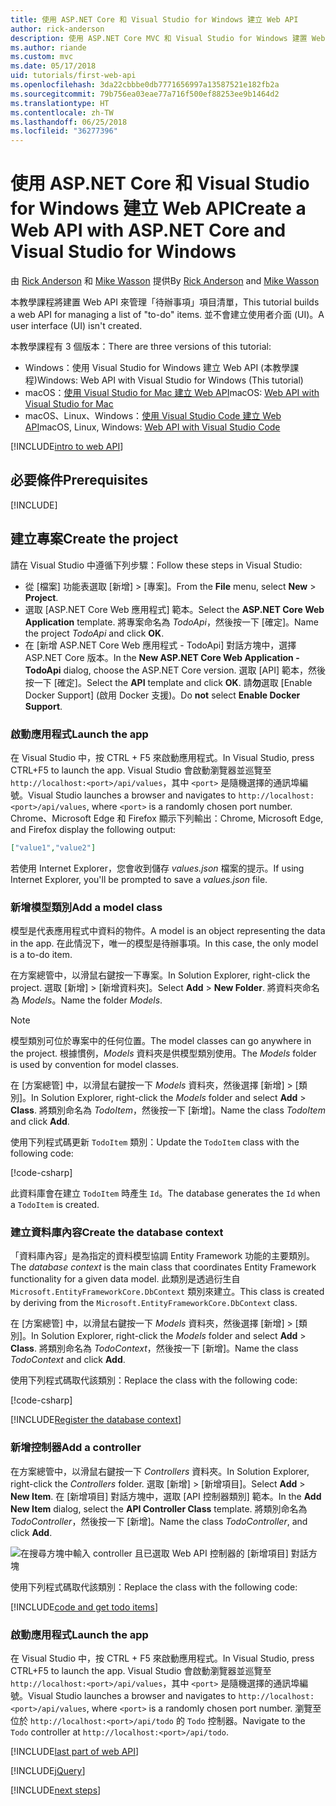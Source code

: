 ```yaml
---
title: 使用 ASP.NET Core 和 Visual Studio for Windows 建立 Web API
author: rick-anderson
description: 使用 ASP.NET Core MVC 和 Visual Studio for Windows 建置 Web API
ms.author: riande
ms.custom: mvc
ms.date: 05/17/2018
uid: tutorials/first-web-api
ms.openlocfilehash: 3da22cbbbe0db7771656997a13587521e182fb2a
ms.sourcegitcommit: 79b756ea03eae77a716f500ef88253ee9b1464d2
ms.translationtype: HT
ms.contentlocale: zh-TW
ms.lasthandoff: 06/25/2018
ms.locfileid: "36277396"
---
```

# <a name="create-a-web-api-with-aspnet-core-and-visual-studio-for-windows"></a><span data-ttu-id="c5e79-103">使用 ASP.NET Core 和 Visual Studio for Windows 建立 Web API</span><span class="sxs-lookup"><span data-stu-id="c5e79-103">Create a Web API with ASP.NET Core and Visual Studio for Windows</span></span>

<span data-ttu-id="c5e79-104">由 [Rick Anderson](https://twitter.com/RickAndMSFT) 和 [Mike Wasson](https://github.com/mikewasson) 提供</span><span class="sxs-lookup"><span data-stu-id="c5e79-104">By [Rick Anderson](https://twitter.com/RickAndMSFT) and [Mike Wasson](https://github.com/mikewasson)</span></span>

<span data-ttu-id="c5e79-105">本教學課程將建置 Web API 來管理「待辦事項」項目清單，</span><span class="sxs-lookup"><span data-stu-id="c5e79-105">This tutorial builds a web API for managing a list of "to-do" items.</span></span> <span data-ttu-id="c5e79-106">並不會建立使用者介面 (UI)。</span><span class="sxs-lookup"><span data-stu-id="c5e79-106">A user interface (UI) isn't created.</span></span>

<span data-ttu-id="c5e79-107">本教學課程有 3 個版本：</span><span class="sxs-lookup"><span data-stu-id="c5e79-107">There are three versions of this tutorial:</span></span>

* <span data-ttu-id="c5e79-108">Windows：使用 Visual Studio for Windows 建立 Web API (本教學課程)</span><span class="sxs-lookup"><span data-stu-id="c5e79-108">Windows: Web API with Visual Studio for Windows (This tutorial)</span></span>
* <span data-ttu-id="c5e79-109">macOS：[使用 Visual Studio for Mac 建立 Web API](xref:tutorials/first-web-api-mac)</span><span class="sxs-lookup"><span data-stu-id="c5e79-109">macOS: [Web API with Visual Studio for Mac](xref:tutorials/first-web-api-mac)</span></span>
* <span data-ttu-id="c5e79-110">macOS、Linux、Windows：[使用 Visual Studio Code 建立 Web API](xref:tutorials/web-api-vsc)</span><span class="sxs-lookup"><span data-stu-id="c5e79-110">macOS, Linux, Windows: [Web API with Visual Studio Code](xref:tutorials/web-api-vsc)</span></span>

<!-- WARNING: The code AND images in this doc are used by uid: tutorials/web-api-vsc, tutorials/first-web-api-mac and tutorials/first-web-api. If you change any code/images in this tutorial, update uid: tutorials/web-api-vsc -->

[!INCLUDE[intro to web API](../includes/webApi/intro.md)]

## <a name="prerequisites"></a><span data-ttu-id="c5e79-111">必要條件</span><span class="sxs-lookup"><span data-stu-id="c5e79-111">Prerequisites</span></span>

[!INCLUDE[](~/includes/net-core-prereqs-windows.md)]

## <a name="create-the-project"></a><span data-ttu-id="c5e79-112">建立專案</span><span class="sxs-lookup"><span data-stu-id="c5e79-112">Create the project</span></span>

<span data-ttu-id="c5e79-113">請在 Visual Studio 中遵循下列步驟：</span><span class="sxs-lookup"><span data-stu-id="c5e79-113">Follow these steps in Visual Studio:</span></span>

* <span data-ttu-id="c5e79-114">從 [檔案] 功能表選取 [新增] > [專案]。</span><span class="sxs-lookup"><span data-stu-id="c5e79-114">From the **File** menu, select **New** > **Project**.</span></span>
* <span data-ttu-id="c5e79-115">選取 [ASP.NET Core Web 應用程式] 範本。</span><span class="sxs-lookup"><span data-stu-id="c5e79-115">Select the **ASP.NET Core Web Application** template.</span></span> <span data-ttu-id="c5e79-116">將專案命名為 *TodoApi*，然後按一下 [確定]。</span><span class="sxs-lookup"><span data-stu-id="c5e79-116">Name the project *TodoApi* and click **OK**.</span></span>
* <span data-ttu-id="c5e79-117">在 [新增 ASP.NET Core Web 應用程式 - TodoApi] 對話方塊中，選擇 ASP.NET Core 版本。</span><span class="sxs-lookup"><span data-stu-id="c5e79-117">In the **New ASP.NET Core Web Application - TodoApi** dialog, choose the ASP.NET Core version.</span></span> <span data-ttu-id="c5e79-118">選取 [API] 範本，然後按一下 [確定]。</span><span class="sxs-lookup"><span data-stu-id="c5e79-118">Select the **API** template and click **OK**.</span></span> <span data-ttu-id="c5e79-119">請**勿**選取 [Enable Docker Support] (啟用 Docker 支援)。</span><span class="sxs-lookup"><span data-stu-id="c5e79-119">Do **not** select **Enable Docker Support**.</span></span>

### <a name="launch-the-app"></a><span data-ttu-id="c5e79-120">啟動應用程式</span><span class="sxs-lookup"><span data-stu-id="c5e79-120">Launch the app</span></span>

<span data-ttu-id="c5e79-121">在 Visual Studio 中，按 CTRL + F5 來啟動應用程式。</span><span class="sxs-lookup"><span data-stu-id="c5e79-121">In Visual Studio, press CTRL+F5 to launch the app.</span></span> <span data-ttu-id="c5e79-122">Visual Studio 會啟動瀏覽器並巡覽至 `http://localhost:<port>/api/values`，其中 `<port>` 是隨機選擇的通訊埠編號。</span><span class="sxs-lookup"><span data-stu-id="c5e79-122">Visual Studio launches a browser and navigates to `http://localhost:<port>/api/values`, where `<port>` is a randomly chosen port number.</span></span> <span data-ttu-id="c5e79-123">Chrome、Microsoft Edge 和 Firefox 顯示下列輸出：</span><span class="sxs-lookup"><span data-stu-id="c5e79-123">Chrome, Microsoft Edge, and Firefox display the following output:</span></span>

```json
["value1","value2"]
```

<span data-ttu-id="c5e79-124">若使用 Internet Explorer，您會收到儲存 *values.json* 檔案的提示。</span><span class="sxs-lookup"><span data-stu-id="c5e79-124">If using Internet Explorer, you'll be prompted to save a *values.json* file.</span></span>

### <a name="add-a-model-class"></a><span data-ttu-id="c5e79-125">新增模型類別</span><span class="sxs-lookup"><span data-stu-id="c5e79-125">Add a model class</span></span>

<span data-ttu-id="c5e79-126">模型是代表應用程式中資料的物件。</span><span class="sxs-lookup"><span data-stu-id="c5e79-126">A model is an object representing the data in the app.</span></span> <span data-ttu-id="c5e79-127">在此情況下，唯一的模型是待辦事項。</span><span class="sxs-lookup"><span data-stu-id="c5e79-127">In this case, the only model is a to-do item.</span></span>

<span data-ttu-id="c5e79-128">在方案總管中，以滑鼠右鍵按一下專案。</span><span class="sxs-lookup"><span data-stu-id="c5e79-128">In Solution Explorer, right-click the project.</span></span> <span data-ttu-id="c5e79-129">選取 [新增] > [新增資料夾]。</span><span class="sxs-lookup"><span data-stu-id="c5e79-129">Select **Add** > **New Folder**.</span></span> <span data-ttu-id="c5e79-130">將資料夾命名為 *Models*。</span><span class="sxs-lookup"><span data-stu-id="c5e79-130">Name the folder *Models*.</span></span>

> [!NOTE]
> <span data-ttu-id="c5e79-131">模型類別可位於專案中的任何位置。</span><span class="sxs-lookup"><span data-stu-id="c5e79-131">The model classes can go anywhere in the project.</span></span> <span data-ttu-id="c5e79-132">根據慣例，*Models* 資料夾是供模型類別使用。</span><span class="sxs-lookup"><span data-stu-id="c5e79-132">The *Models* folder is used by convention for model classes.</span></span>

<span data-ttu-id="c5e79-133">在 [方案總管] 中，以滑鼠右鍵按一下 *Models* 資料夾，然後選擇 [新增] > [類別]。</span><span class="sxs-lookup"><span data-stu-id="c5e79-133">In Solution Explorer, right-click the *Models* folder and select **Add** > **Class**.</span></span> <span data-ttu-id="c5e79-134">將類別命名為 *TodoItem*，然後按一下 [新增]。</span><span class="sxs-lookup"><span data-stu-id="c5e79-134">Name the class *TodoItem* and click **Add**.</span></span>

<span data-ttu-id="c5e79-135">使用下列程式碼更新 `TodoItem` 類別：</span><span class="sxs-lookup"><span data-stu-id="c5e79-135">Update the `TodoItem` class with the following code:</span></span>

[!code-csharp[](first-web-api/samples/2.0/TodoApi/Models/TodoItem.cs)]

<span data-ttu-id="c5e79-136">此資料庫會在建立 `TodoItem` 時產生 `Id`。</span><span class="sxs-lookup"><span data-stu-id="c5e79-136">The database generates the `Id` when a `TodoItem` is created.</span></span>

### <a name="create-the-database-context"></a><span data-ttu-id="c5e79-137">建立資料庫內容</span><span class="sxs-lookup"><span data-stu-id="c5e79-137">Create the database context</span></span>

<span data-ttu-id="c5e79-138">「資料庫內容」是為指定的資料模型協調 Entity Framework 功能的主要類別。</span><span class="sxs-lookup"><span data-stu-id="c5e79-138">The *database context* is the main class that coordinates Entity Framework functionality for a given data model.</span></span> <span data-ttu-id="c5e79-139">此類別是透過衍生自 `Microsoft.EntityFrameworkCore.DbContext` 類別來建立。</span><span class="sxs-lookup"><span data-stu-id="c5e79-139">This class is created by deriving from the `Microsoft.EntityFrameworkCore.DbContext` class.</span></span>

<span data-ttu-id="c5e79-140">在 [方案總管] 中，以滑鼠右鍵按一下 *Models* 資料夾，然後選擇 [新增] > [類別]。</span><span class="sxs-lookup"><span data-stu-id="c5e79-140">In Solution Explorer, right-click the *Models* folder and select **Add** > **Class**.</span></span> <span data-ttu-id="c5e79-141">將類別命名為 *TodoContext*，然後按一下 [新增]。</span><span class="sxs-lookup"><span data-stu-id="c5e79-141">Name the class *TodoContext* and click **Add**.</span></span>

<span data-ttu-id="c5e79-142">使用下列程式碼取代該類別：</span><span class="sxs-lookup"><span data-stu-id="c5e79-142">Replace the class with the following code:</span></span>

[!code-csharp[](first-web-api/samples/2.0/TodoApi/Models/TodoContext.cs)]

[!INCLUDE[Register the database context](../includes/webApi/register_dbContext.md)]

### <a name="add-a-controller"></a><span data-ttu-id="c5e79-143">新增控制器</span><span class="sxs-lookup"><span data-stu-id="c5e79-143">Add a controller</span></span>

<span data-ttu-id="c5e79-144">在方案總管中，以滑鼠右鍵按一下 *Controllers* 資料夾。</span><span class="sxs-lookup"><span data-stu-id="c5e79-144">In Solution Explorer, right-click the *Controllers* folder.</span></span> <span data-ttu-id="c5e79-145">選取 [新增] > [新增項目]。</span><span class="sxs-lookup"><span data-stu-id="c5e79-145">Select **Add** > **New Item**.</span></span> <span data-ttu-id="c5e79-146">在 [新增項目] 對話方塊中，選取 [API 控制器類別] 範本。</span><span class="sxs-lookup"><span data-stu-id="c5e79-146">In the **Add New Item** dialog, select the **API Controller Class** template.</span></span> <span data-ttu-id="c5e79-147">將類別命名為 *TodoController*，然後按一下 [新增]。</span><span class="sxs-lookup"><span data-stu-id="c5e79-147">Name the class *TodoController*, and click **Add**.</span></span>

![在搜尋方塊中輸入 controller 且已選取 Web API 控制器的 [新增項目] 對話方塊](first-web-api/_static/new_controller.png)

<span data-ttu-id="c5e79-149">使用下列程式碼取代該類別：</span><span class="sxs-lookup"><span data-stu-id="c5e79-149">Replace the class with the following code:</span></span>

[!INCLUDE[code and get todo items](../includes/webApi/getTodoItems.md)]

### <a name="launch-the-app"></a><span data-ttu-id="c5e79-150">啟動應用程式</span><span class="sxs-lookup"><span data-stu-id="c5e79-150">Launch the app</span></span>

<span data-ttu-id="c5e79-151">在 Visual Studio 中，按 CTRL + F5 來啟動應用程式。</span><span class="sxs-lookup"><span data-stu-id="c5e79-151">In Visual Studio, press CTRL+F5 to launch the app.</span></span> <span data-ttu-id="c5e79-152">Visual Studio 會啟動瀏覽器並巡覽至 `http://localhost:<port>/api/values`，其中 `<port>` 是隨機選擇的通訊埠編號。</span><span class="sxs-lookup"><span data-stu-id="c5e79-152">Visual Studio launches a browser and navigates to `http://localhost:<port>/api/values`, where `<port>` is a randomly chosen port number.</span></span> <span data-ttu-id="c5e79-153">瀏覽至位於 `http://localhost:<port>/api/todo` 的 `Todo` 控制器。</span><span class="sxs-lookup"><span data-stu-id="c5e79-153">Navigate to the `Todo` controller at `http://localhost:<port>/api/todo`.</span></span>

[!INCLUDE[last part of web API](../includes/webApi/end.md)]

[!INCLUDE[jQuery](../includes/webApi/add-jquery.md)]

[!INCLUDE[next steps](../includes/webApi/next.md)]
